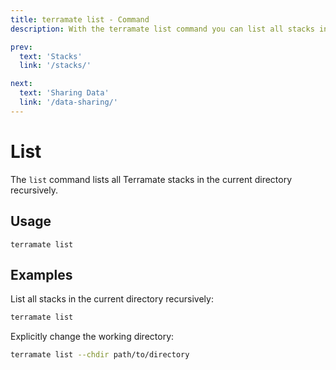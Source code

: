 ```yaml
---
title: terramate list - Command
description: With the terramate list command you can list all stacks in the current directory recursively.

prev:
  text: 'Stacks'
  link: '/stacks/'

next:
  text: 'Sharing Data'
  link: '/data-sharing/'
---
```


# List

The `list` command lists all Terramate stacks in the current directory recursively.

## Usage

`terramate list`

## Examples

List all stacks in the current directory recursively:

```bash
terramate list
```

Explicitly change the working directory:

```bash
terramate list --chdir path/to/directory
```
